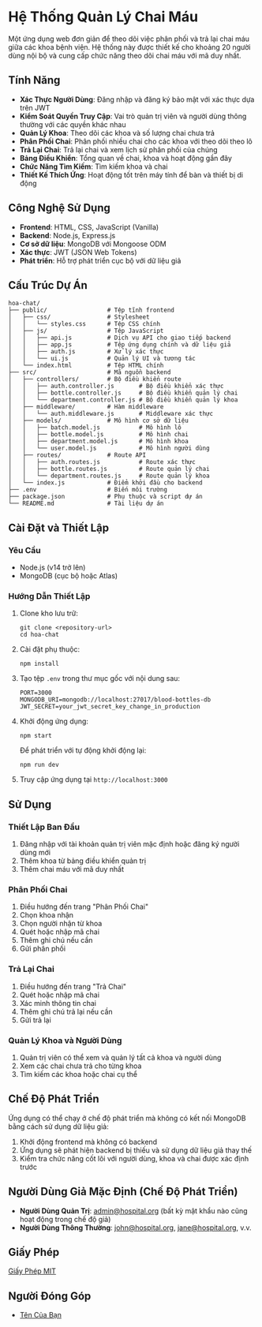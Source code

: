 # Hệ Thống Quản Lý Chai Máu

Một ứng dụng web đơn giản để theo dõi việc phân phối và trả lại chai máu giữa các khoa bệnh viện. Hệ thống này được thiết kế cho khoảng 20 người dùng nội bộ và cung cấp chức năng theo dõi chai máu với mã duy nhất.

## Tính Năng

- **Xác Thực Người Dùng**: Đăng nhập và đăng ký bảo mật với xác thực dựa trên JWT
- **Kiểm Soát Quyền Truy Cập**: Vai trò quản trị viên và người dùng thông thường với các quyền khác nhau
- **Quản Lý Khoa**: Theo dõi các khoa và số lượng chai chưa trả
- **Phân Phối Chai**: Phân phối nhiều chai cho các khoa với theo dõi theo lô
- **Trả Lại Chai**: Trả lại chai và xem lịch sử phân phối của chúng
- **Bảng Điều Khiển**: Tổng quan về chai, khoa và hoạt động gần đây
- **Chức Năng Tìm Kiếm**: Tìm kiếm khoa và chai
- **Thiết Kế Thích Ứng**: Hoạt động tốt trên máy tính để bàn và thiết bị di động

## Công Nghệ Sử Dụng

- **Frontend**: HTML, CSS, JavaScript (Vanilla)
- **Backend**: Node.js, Express.js
- **Cơ sở dữ liệu**: MongoDB với Mongoose ODM
- **Xác thực**: JWT (JSON Web Tokens)
- **Phát triển**: Hỗ trợ phát triển cục bộ với dữ liệu giả

## Cấu Trúc Dự Án

```
hoa-chat/
├── public/                 # Tệp tĩnh frontend
│   ├── css/                # Stylesheet
│   │   └── styles.css      # Tệp CSS chính
│   ├── js/                 # Tệp JavaScript
│   │   ├── api.js          # Dịch vụ API cho giao tiếp backend
│   │   ├── app.js          # Tệp ứng dụng chính và dữ liệu giả
│   │   ├── auth.js         # Xử lý xác thực
│   │   └── ui.js           # Quản lý UI và tương tác
│   └── index.html          # Tệp HTML chính
├── src/                    # Mã nguồn backend
│   ├── controllers/        # Bộ điều khiển route
│   │   ├── auth.controller.js       # Bộ điều khiển xác thực
│   │   ├── bottle.controller.js     # Bộ điều khiển quản lý chai
│   │   └── department.controller.js # Bộ điều khiển quản lý khoa
│   ├── middleware/         # Hàm middleware
│   │   └── auth.middleware.js       # Middleware xác thực
│   ├── models/             # Mô hình cơ sở dữ liệu
│   │   ├── batch.model.js           # Mô hình lô
│   │   ├── bottle.model.js          # Mô hình chai
│   │   ├── department.model.js      # Mô hình khoa
│   │   └── user.model.js            # Mô hình người dùng
│   ├── routes/             # Route API
│   │   ├── auth.routes.js           # Route xác thực
│   │   ├── bottle.routes.js         # Route quản lý chai
│   │   └── department.routes.js     # Route quản lý khoa
│   └── index.js            # Điểm khởi đầu cho backend
├── .env                    # Biến môi trường
├── package.json            # Phụ thuộc và script dự án
└── README.md               # Tài liệu dự án
```

## Cài Đặt và Thiết Lập

### Yêu Cầu

- Node.js (v14 trở lên)
- MongoDB (cục bộ hoặc Atlas)

### Hướng Dẫn Thiết Lập

1. Clone kho lưu trữ:
   ```
   git clone <repository-url>
   cd hoa-chat
   ```

2. Cài đặt phụ thuộc:
   ```
   npm install
   ```

3. Tạo tệp `.env` trong thư mục gốc với nội dung sau:
   ```
   PORT=3000
   MONGODB_URI=mongodb://localhost:27017/blood-bottles-db
   JWT_SECRET=your_jwt_secret_key_change_in_production
   ```

4. Khởi động ứng dụng:
   ```
   npm start
   ```
   
   Để phát triển với tự động khởi động lại:
   ```
   npm run dev
   ```

5. Truy cập ứng dụng tại `http://localhost:3000`

## Sử Dụng

### Thiết Lập Ban Đầu

1. Đăng nhập với tài khoản quản trị viên mặc định hoặc đăng ký người dùng mới
2. Thêm khoa từ bảng điều khiển quản trị
3. Thêm chai máu với mã duy nhất

### Phân Phối Chai

1. Điều hướng đến trang "Phân Phối Chai"
2. Chọn khoa nhận
3. Chọn người nhận từ khoa
4. Quét hoặc nhập mã chai
5. Thêm ghi chú nếu cần
6. Gửi phân phối

### Trả Lại Chai

1. Điều hướng đến trang "Trả Chai"
2. Quét hoặc nhập mã chai
3. Xác minh thông tin chai
4. Thêm ghi chú trả lại nếu cần
5. Gửi trả lại

### Quản Lý Khoa và Người Dùng

1. Quản trị viên có thể xem và quản lý tất cả khoa và người dùng
2. Xem các chai chưa trả cho từng khoa
3. Tìm kiếm các khoa hoặc chai cụ thể

## Chế Độ Phát Triển

Ứng dụng có thể chạy ở chế độ phát triển mà không có kết nối MongoDB bằng cách sử dụng dữ liệu giả:

1. Khởi động frontend mà không có backend
2. Ứng dụng sẽ phát hiện backend bị thiếu và sử dụng dữ liệu giả thay thế
3. Kiểm tra chức năng cốt lõi với người dùng, khoa và chai được xác định trước

## Người Dùng Giả Mặc Định (Chế Độ Phát Triển)

- **Người Dùng Quản Trị**: admin@hospital.org (bất kỳ mật khẩu nào cũng hoạt động trong chế độ giả)
- **Người Dùng Thông Thường**: john@hospital.org, jane@hospital.org, v.v.

## Giấy Phép

[Giấy Phép MIT](LICENSE)

## Người Đóng Góp

- [Tên Của Bạn](https://github.com/yourusername)

